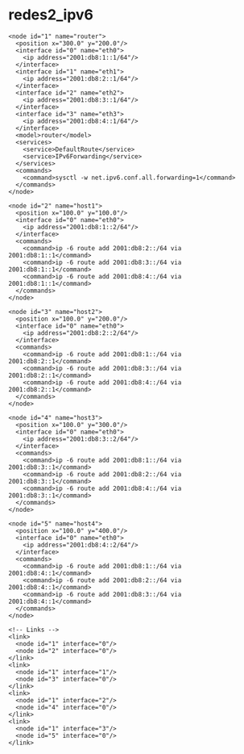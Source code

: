 # redes2_ipv6

<?xml version="1.0"?>
<core>
  <session>

    <node id="1" name="router">
      <position x="300.0" y="200.0"/>
      <interface id="0" name="eth0">
        <ip address="2001:db8:1::1/64"/>
      </interface>
      <interface id="1" name="eth1">
        <ip address="2001:db8:2::1/64"/>
      </interface>
      <interface id="2" name="eth2">
        <ip address="2001:db8:3::1/64"/>
      </interface>
      <interface id="3" name="eth3">
        <ip address="2001:db8:4::1/64"/>
      </interface>
      <model>router</model>
      <services>
        <service>DefaultRoute</service>
        <service>IPv6Forwarding</service>
      </services>
      <commands>
        <command>sysctl -w net.ipv6.conf.all.forwarding=1</command>
      </commands>
    </node>

    <node id="2" name="host1">
      <position x="100.0" y="100.0"/>
      <interface id="0" name="eth0">
        <ip address="2001:db8:1::2/64"/>
      </interface>
      <commands>
        <command>ip -6 route add 2001:db8:2::/64 via 2001:db8:1::1</command>
        <command>ip -6 route add 2001:db8:3::/64 via 2001:db8:1::1</command>
        <command>ip -6 route add 2001:db8:4::/64 via 2001:db8:1::1</command>
      </commands>
    </node>

    <node id="3" name="host2">
      <position x="100.0" y="200.0"/>
      <interface id="0" name="eth0">
        <ip address="2001:db8:2::2/64"/>
      </interface>
      <commands>
        <command>ip -6 route add 2001:db8:1::/64 via 2001:db8:2::1</command>
        <command>ip -6 route add 2001:db8:3::/64 via 2001:db8:2::1</command>
        <command>ip -6 route add 2001:db8:4::/64 via 2001:db8:2::1</command>
      </commands>
    </node>

    <node id="4" name="host3">
      <position x="100.0" y="300.0"/>
      <interface id="0" name="eth0">
        <ip address="2001:db8:3::2/64"/>
      </interface>
      <commands>
        <command>ip -6 route add 2001:db8:1::/64 via 2001:db8:3::1</command>
        <command>ip -6 route add 2001:db8:2::/64 via 2001:db8:3::1</command>
        <command>ip -6 route add 2001:db8:4::/64 via 2001:db8:3::1</command>
      </commands>
    </node>

    <node id="5" name="host4">
      <position x="100.0" y="400.0"/>
      <interface id="0" name="eth0">
        <ip address="2001:db8:4::2/64"/>
      </interface>
      <commands>
        <command>ip -6 route add 2001:db8:1::/64 via 2001:db8:4::1</command>
        <command>ip -6 route add 2001:db8:2::/64 via 2001:db8:4::1</command>
        <command>ip -6 route add 2001:db8:3::/64 via 2001:db8:4::1</command>
      </commands>
    </node>

    <!-- Links -->
    <link>
      <node id="1" interface="0"/>
      <node id="2" interface="0"/>
    </link>
    <link>
      <node id="1" interface="1"/>
      <node id="3" interface="0"/>
    </link>
    <link>
      <node id="1" interface="2"/>
      <node id="4" interface="0"/>
    </link>
    <link>
      <node id="1" interface="3"/>
      <node id="5" interface="0"/>
    </link>
  </session>
</core>
